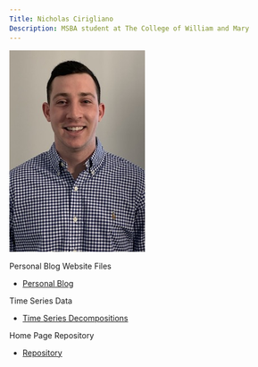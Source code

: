 ```yaml
---
Title: Nicholas Cirigliano
Description: MSBA student at The College of William and Mary 
---
```


![My Picture](/pics/GithubPic.jpeg)

Personal Blog Website Files

 - [Personal Blog](https://github.com/nicholascirigliano/FoodieFriend)

Time Series Data

 - [Time Series Decompositions](/TimeSeries/index.md)

Home Page Repository
 - [Repository](https://github.com/nicholascirigliano/nicholascirigliano.github.io)
